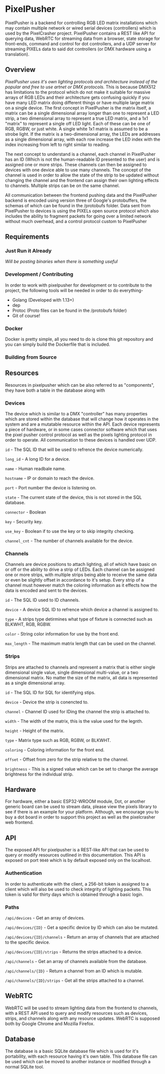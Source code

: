 # PixelPusher

PixelPusher is a backend for controlling RGB LED matrix installations which may contain multiple network or wired serial devices (controllers) which is used by the PixelCrasher project. PixelPusher contains a REST like API for querying data, WebRTC for streaming data from a browser, state storage for front-ends, command and control for dot controllers, and a UDP server for streaming PIXELs data to said dot controllers (or DMX hardware using a translation).

## Overview

*PixelPusher uses it's own lighting protocols and architecture instead of the popular and free to use artnet or DMX protocols.* This is because DMX512 has limitations to the protocol which do not make it suitable for massive arrays of RGB LEDs and their architecture gets confusing quickly if you have many LED matrix doing different things or have multiple large matrix on a single device. The first concept in PixelPusher is the matrix itself, a matrix can be a single dimensional array longer than one to represent a LED strip, a two dimensional array to represent a true LED matrix, and a 1x1 "matrix" to represent a single off LED light. Each of these can be one of RGB, RGBW, or just white. A single white 1x1 matrix is assumed to be a strobe light. If the matrix is a two-dimensional array, the LEDs are addresses as a single dimensional array, with each row increase the LED index with the index increasing from left to right similar to reading.

The next concept to understand is a channel, each channel in PixelPusher has an ID (Which is not the human-readable ID presented to the user) and is assigned one or more strips. These channels can then be assigned to devices with one device able to use many channels. The concept of the channel is used in order to allow the state of the strip to be updated without changing the channel and the frontend can assign their own lighting effects to channels. Multiple strips can be on the same channel.

All communication between the frontend pushing data and the PixelPusher backend is encoded using version three of Google's protobuffers, the schemas of which can be found in the /protobufs folder. Data sent from PixelPusher to devices is using the PIXELs open source protocol which also includes the ability to fragment packets for going over a limited network without much overhead, and a control protocol custom to PixelPusher

## Requirements

### Just Run it Already

_Will be posting binaries when there is something useful_

### Development / Contributing

In order to work with pixelpusher for development or to contribute to the project, the following tools will be needed in order to do everything-

* Golang (Developed with 1.13+)
* dep
* Protoc (Proto files can be found in the /protobufs folder)
* Git of course!

### Docker

Docker is pretty simple, all you need to do is clone this git repository and you can simply build the Dockerfile that is included.

### Building from Source

## Resources

Resources in pixelpusher which can be also referred to as "components", they have both a table in the database along with 

### Devices

The device which is similar to a DMX "controller" has many properties which are stored within the database that will change how it operates in the system and are a mutatable resource within the API. Each device represents a piece of hardware, or in some cases connector software which that uses the pixel pusher control protocol as well as the pixels lighting protocol in order to operate. All communication to these devices is handled over UDP.

`id` - The SQL ID that will be used to refrence the device numerically.

`long_id` - A long ID for a device.

`name` - Human readbale name.

`hostname` - IP or domain to reach the device.

`port` - Port number the device is listening on.

`state` - The current state of the device, this is not stored in the SQL database.

`connector` - Boolean

`key` - Security key.

`use_key` - Boolean if to use the key or to skip integrity checking.

`channel_cnt` - The number of channels available for the device.

### Channels

Channels are device positions to attach lighting, all of which have basic on or off or the ability to drive a strip of LEDs. Each channel can be assigned one or more strips, with multiple strips being able to receive the same data or even be slightly offset in accordance to it's setup. Every strip of a channel must however match the coloring information as it effects how the data is encoded and sent to the devices.

`id` - The SQL ID used to ID channels.

`device` - A device SQL ID to refrence which device a channel is assigned to.

`type` - A strips type detirmines what type of fixture is connected such as BLKWHT, RGB, RGBW.

`color` - String color information for use by the front end.

`max_length` - The maximum matrix length that can be used on the channel.

### Strips

Strips are attached to channels and represent a matrix that is either single dimensional single value, single dimensional multi-value, or a two dimensional matrix. No matter the size of the matrix, all data is represented as a single dimensional array.

`id` - The SQL ID for SQL for identifying stips.

`device` - Device the strip is conencted to.

`channel` - Channel ID used for IDing the channel the strip is attached to.

`width` - The width of the matrix, this is the value used for the legnth.

`height` - Height of the matrix.

`type` - Matrix type such as RGB, RGBW, or BLKWHT.

`coloring` - Coloring information for the front end.

`offset` - Offset from zero for the strip relative to the channel.

`brightness` - This is a signed value which can be set to change the average brightness for the individual strip.

## Hardware

For hardware, either a basic ESP32-WROOM module, Dot, or another generic board can be used to stream data, please view the pixels library to see if there is an example for your platform. Although, we encourage you to buy a dot board in order to support this project as well as the pixelcrasher web frontend.

## API

The exposed API for pixelpusher is a REST-like API that can be used to query or modify resources outlined in this documentation. This API is exposed on port `9040` which is by default exposed only on the localhost.

### Authentication

In order to authenticate with the client, a 256-bit token is assigned to a client which will also be used to check integrity of lighting packets. This token is valid for thirty days which is obtained through a basic login.

### Paths

`/api/devices` - Get an array of devices.

`/api/devices/{ID}` - Get a specific device by ID which can also be mutated.

`/api/devices/{ID}/channels` - Return an array of channels that are attached to the specific device.

`/api/devices/{ID}/strips` - Returns the strips attached to a device.

`/api/channels` - Get an array of channels available from the database.

`/api/channels/{ID}` - Return a channel from an ID which is mutable.

`/api/channels/{ID}/strips` - Get all the strips attached to a channel.

## WebRTC

WebRTC will be used to stream lighting data from the frontend to channels, with a REST API used to query and modify resources such as devices, strips, and channels along with any resource updates. WebRTC is supposed both by Google Chrome and Mozilla Firefox. 

## Database

The database is a basic SQLite database file which is used for it's portability, with each resource having it's own table. This database file can be used which can be moved to another instance or modified through a normal SQLite tool.
